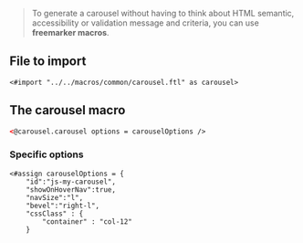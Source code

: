 > To generate a carousel without having to think about HTML semantic, accessibility or validation message and criteria, you can use **freemarker macros**.

## File to import

```ftl
<#import "../../macros/common/carousel.ftl" as carousel>
```

## The carousel macro

```html
<@carousel.carousel options = carouselOptions />
``` 

### Specific options

```ftl
<#assign carouselOptions = {
    "id":"js-my-carousel",
    "showOnHoverNav":true,
    "navSize":"l",
    "bevel":"right-l",
    "cssClass" : {
        "container" : "col-12"
    }
```

